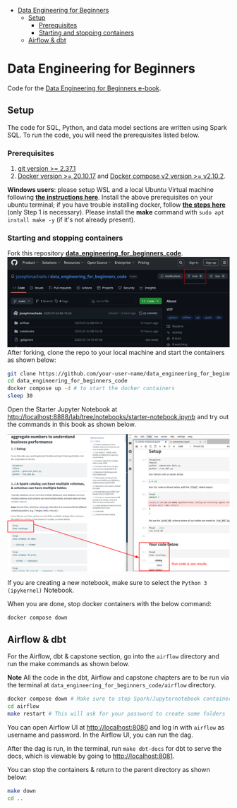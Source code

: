 * [Data Engineering for Beginners](#data-engineering-for-beginners)
    * [Setup](#setup)
        * [Prerequisites](#prerequisites)
        * [Starting and stopping containers](#starting-and-stopping-containers)
    * [Airflow & dbt](#airflow--dbt)

# Data Engineering for Beginners

Code for the [Data Engineering for Beginners e-book](https://www.startdataengineering.com/).

## Setup

The code for SQL, Python, and data model sections are written using Spark SQL. To run the code, you will need the prerequisites listed below.

### Prerequisites

1. [git version >= 2.37.1](https://github.com/git-guides/install-git)
2. [Docker version >= 20.10.17](https://docs.docker.com/engine/install/) and [Docker compose v2 version >= v2.10.2](https://docs.docker.com/compose/#compose-v2-and-the-new-docker-compose-command).

**Windows users**: please setup WSL and a local Ubuntu Virtual machine following **[the instructions here](https://ubuntu.com/tutorials/install-ubuntu-on-wsl2-on-windows-10#1-overview)**. Install the above prerequisites on your ubuntu terminal; if you have trouble installing docker, follow **[the steps here](https://www.digitalocean.com/community/tutorials/how-to-install-and-use-docker-on-ubuntu-22-04#step-1-installing-docker)** (only Step 1 is necessary). Please install the **make** command with `sudo apt install make -y` (if it's not already present). 

### Starting and stopping containers

Fork this repository **[data_engineering_for_beginners_code](https://github.com/josephmachado/data_engineering_for_beginners_code/tree/main?tab=readme-ov-file#setup)**.                                                                      
![GiitHub Fork](./images/fork.png)
After forking, clone the repo to your local machine and start the containers as shown below:

```bash
git clone https://github.com/your-user-name/data_engineering_for_beginners_code.git
cd data_engineering_for_beginners_code
docker compose up -d # to start the docker containers
sleep 30 
```

Open the Starter Jupyter Notebook at [http://localhost:8888/lab/tree/notebooks/starter-notebook.ipynb](http://localhost:8888/lab/tree/notebooks/starter-notebook.ipynb) and try out the commands in this book as shown below.

![Notebook Template](./images/nb_template.png)

If you are creating a new notebook, make sure to select the `Python 3 (ipykernel)` Notebook.

When you are done, stop docker containers with the below command:

```bash
docker compose down 
```

## Airflow & dbt

For the Airflow, dbt & capstone section, go into the `airflow` directory and run the make commands as shown below.

**Note** All the code in the dbt, Airflow and capstone chapters are to be run via the terminal at `data_engineering_for_beginners_code/airflow` directory.

```bash
docker compose down # Make sure to stop Spark/Jupyternotebook containers before turning on Airflow's 
cd airflow
make restart # This will ask for your password to create some folders
```

You can open Airflow UI at [http://localhost:8080](http://localhost:8080) and log in with `airflow` as username and password. In the Airflow UI, you can run the dag.

After the dag is run, in the terminal, run `make dbt-docs` for dbt to serve the docs, which is viewable by going to [http://localhost:8081](http://localhost:8081).

You can stop the containers & return to the parent directory as shown below:

```bash
make down
cd ..
```

